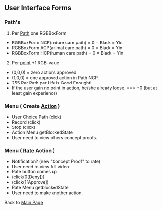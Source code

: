 ## User Interface Forms

### Path's 
1. Per [Path](../Path/README.md) one RGBBoxForm
- RGBBoxForm NCP(nature care path) = 0 = Black = Yin
- RGBBoxForm ACP(animal care path) = 0 = Black = Yin
- RGBBoxForm HCP(human care path) = 0 = Black = Yin

2. Per [point](../OdicPoints/README.md) +1 RGB-value
- (0,0,0) = zero actions approved
- (1,0,0) = one approved action in Path NCP
- 255 Per Path per Life is Good Enought!
- If the user gain no point in action, he/she already loose. === +0 (but at least gain experience)
  
### Menu ( Create [Action](../../../Tao/Yin/1/Logic/Challenge/Play/Actions.md) )
- User Choice Path (click)
- Record (click)
- Stop (click)
- Action Menu getBlockedState
- User need to view others concept proofs.

### Menu ( [Rate](../Rating/README.md) Action )
- Notification? (new "Concept Proof" to rate)
- User need to view full video
- Rate button comes up
- (click(0[Deny]))
- (click(1[Approve])
- Rate Menu getblockedState
- User need to make another action.
  
Back to [Main Page](../../../../README.md)